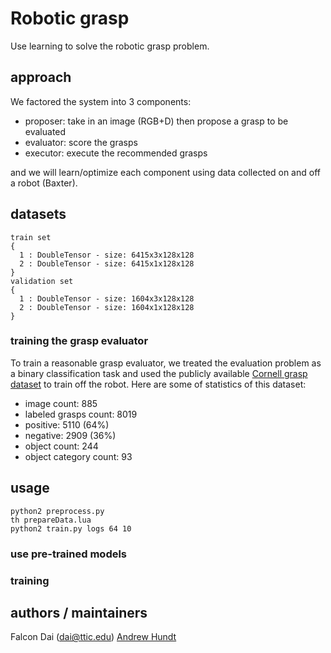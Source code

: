 # Robotic grasp

Use learning to solve the robotic grasp problem.

## approach

We factored the system into 3 components:

- proposer: take in an image (RGB+D) then propose a grasp to be evaluated
- evaluator: score the grasps
- executor: execute the recommended grasps

and we will learn/optimize each component using data collected on and off a robot (Baxter).

## datasets

```
train set
{
  1 : DoubleTensor - size: 6415x3x128x128
  2 : DoubleTensor - size: 6415x1x128x128
}
validation set
{
  1 : DoubleTensor - size: 1604x3x128x128
  2 : DoubleTensor - size: 1604x1x128x128
}

```

### training the grasp evaluator

To train a reasonable grasp evaluator, we treated the evaluation problem as a binary classification task and used the publicly available [Cornell grasp dataset](http://pr.cs.cornell.edu/grasping/rect_data/data.php) to train off the robot. Here are some of statistics of this dataset:

- image count: 885
- labeled grasps count: 8019
- positive: 5110 (64%)
- negative: 2909 (36%)
- object count: 244
- object category count: 93

## usage

```
python2 preprocess.py
th prepareData.lua
python2 train.py logs 64 10
```

### use pre-trained models

### training


## authors / maintainers

Falcon Dai (dai@ttic.edu)
[Andrew Hundt](ATHundt@gmail.com)